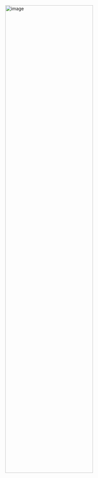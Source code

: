 
<img width="276" height="1470" alt="image" src="https://github.com/user-attachments/assets/fec9a87b-d608-4a7b-8fe2-863034598837" />
